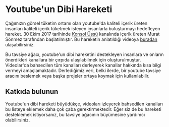 # Youtube'un Dibi Hareketi

Çağımızın görsel tüketim ortamı olan youtube'da kaliteli içerik üreten insanları kaliteli içerik tüketmek isteyen insanlarla buluşturmayı hedefleyen hareket. 30 Ekim 2017 tarihinde [Konsol Üssü](https://github.com/safaorhan/youtubeundibi/wiki/Konsol-Ussu) kanalında içerik üreten Murat Sönmez tarafından başlatılmıştır. Bu hareketin anlatıldığı videoya [buradan](https://www.youtube.com/watch?v=7kMRi5a_Frg) ulaşabilirsiniz.

Bu tavsiye ağacı, youtube'un dibi hareketini destekleyen insanlara ve onların önerdikleri kanallara bir çırpıda ulaşılabilmek için oluşturulmuştur. Videolar'da bahsedilen tüm kanalları derleyerek kanallar hakkında kısa bilgi vermeyi amaçlamaktadır. Derlediğimiz veri, belki ilerde, bir youtube tavsiye aracını beslemek veya başka projeler ortaya koymak için kullanılabilir.

## Katkıda bulunun
Youtube'un dibi hareketi büyüdükçe, videoları izleyerek bahsedilen kanalları bu listeye eklemek daha çok çaba gerektirmektedir. Eğer siz de bu hareketi desteklemek istiyorsanız, bu tavsiye ağacının büyümesine yardımcı olabilirsiniz.

